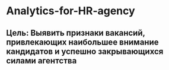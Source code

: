 # Analytics-for-HR-agency
## Цель: Выявить признаки вакансий, привлекающих наибольшее внимание кандидатов и успешно закрывающихся силами агентства ##

